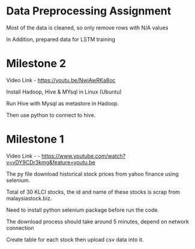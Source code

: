 # Data Preprocessing Assignment
Most of the data is cleaned, so only remove rows with N/A values

In Addition, prepared data for LSTM training

# Milestone 2

Video Link - https://youtu.be/NwjAwRKa8oc

Install Hadoop, Hive & MYsql in Linux (Ubuntu)

Run Hive with Mysql as metastore in Hadoop.

Then use python to connect to hive.

# Milestone 1

Video Link -  - https://www.youtube.com/watch?v=vDY9CDr3kmg&feature=youtu.be

The py file download historical stock prices from yahoo finance using selenium.

Total of 30 KLCI stocks, the id and name of these stocks is scrap from malaysiastock.biz.  

Need to install python selenium package before run the code.  

The download process should take around 5 minutes, depend on network connection  



Create table for each stock then upload csv data into it.

